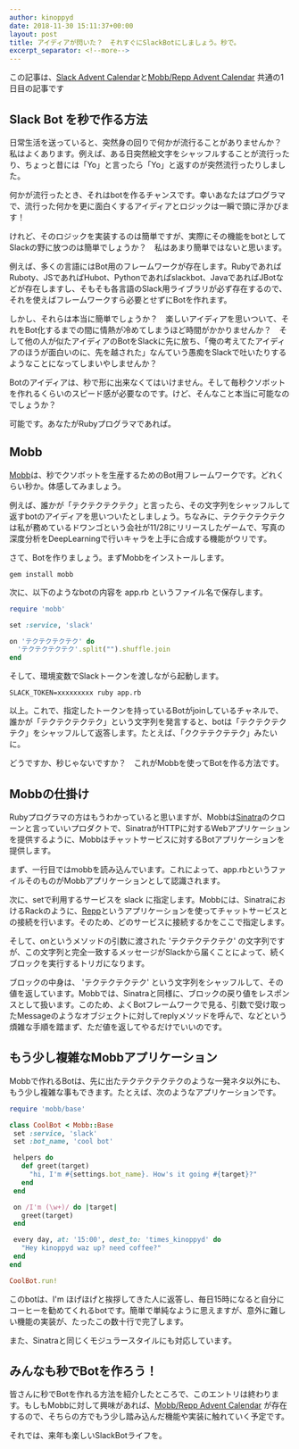 ```yaml
---
author: kinoppyd
date: 2018-11-30 15:11:37+00:00
layout: post
title: アイディアが閃いた？　それすぐにSlackBotにしましょう。秒で。
excerpt_separator: <!--more-->
---
```


この記事は、[Slack Advent Calendar](https://qiita.com/advent-calendar/2018/slack)と[Mobb/Repp Advent Calendar](https://qiita.com/advent-calendar/2018/mobb-repp) 共通の1日目の記事です





## Slack Bot を秒で作る方法


日常生活を送っていると、突然身の回りで何かが流行ることがありませんか？　私はよくあります。例えば、ある日突然絵文字をシャッフルすることが流行ったり、ちょっと昔には「Yo」と言ったら「Yo」と返すのが突然流行ったりしました。

何かが流行ったとき、それはbotを作るチャンスです。幸いあなたはプログラマで、流行った何かを更に面白くするアイディアとロジックは一瞬で頭に浮かびます！

けれど、そのロジックを実装するのは簡単ですが、実際にその機能をbotとしてSlackの野に放つのは簡単でしょうか？　私はあまり簡単ではないと思います。

例えば、多くの言語にはBot用のフレームワークが存在します。RubyであればRuboty、JSであればHubot、Pythonであればslackbot、JavaであればJBotなどが存在しますし、そもそも各言語のSlack用ライブラリが必ず存在するので、それを使えばフレームワークすら必要とせずにBotを作れます。

しかし、それらは本当に簡単でしょうか？　楽しいアイディアを思いついて、それをBot化するまでの間に情熱が冷めてしまうほど時間がかかりませんか？　そして他の人が似たアイディアのBotをSlackに先に放ち、「俺の考えてたアイディアのほうが面白いのに、先を越された」なんていう愚痴をSlackで吐いたりするようなことになってしまいやしませんか？

Botのアイディアは、秒で形に出来なくてはいけません。そして毎秒クソボットを作れるくらいのスピード感が必要なのです。けど、そんなこと本当に可能なのでしょうか？

可能です。あなたがRubyプログラマであれば。

<!--more-->

## Mobb


[Mobb](https://github.com/kinoppyd/mobb)は、秒でクソボットを生産するためのBot用フレームワークです。どれくらい秒か。体感してみましょう。

例えば、誰かが「テクテクテクテク」と言ったら、その文字列をシャッフルして返すbotのアイディアを思いついたとしましょう。ちなみに、テクテクテクテクは私が務めているドワンゴという会社が11/28にリリースしたゲームで、写真の深度分析をDeepLearningで行いキャラを上手に合成する機能がウリです。

さて、Botを作りましょう。まずMobbをインストールします。

```shell-session
gem install mobb
```

次に、以下のようなbotの内容を app.rb というファイル名で保存します。

```ruby
require 'mobb'

set :service, 'slack'

on 'テクテクテクテク' do
  'テクテクテクテク'.split("").shuffle.join
end
```

そして、環境変数でSlackトークンを渡しながら起動します。

```shell-session
SLACK_TOKEN=xxxxxxxxx ruby app.rb
```

以上。これで、指定したトークンを持っているBotがjoinしているチャネルで、誰かが「テクテクテクテク」という文字列を発言すると、botは「テクテクテクテク」をシャッフルして返答します。たとえば、「ククテテクテテク」みたいに。

どうですか、秒じゃないですか？　これがMobbを使ってBotを作る方法です。


## Mobbの仕掛け


Rubyプログラマの方はもうわかっていると思いますが、Mobbは[Sinatra](http://sinatrarb.com/intro-ja.html)のクローンと言っていいプロダクトで、SinatraがHTTPに対するWebアプリケーションを提供するように、Mobbはチャットサービスに対するBotアプリケーションを提供します。

まず、一行目ではmobbを読み込んでいます。これによって、app.rbというファイルそのものがMobbアプリケーションとして認識されます。

次に、setで利用するサービスを slack に指定します。Mobbには、SinatraにおけるRackのように、[Repp](https://github.com/kinoppyd/repp)というアプリケーションを使ってチャットサービスとの接続を行います。そのため、どのサービスに接続するかをここで指定します。

そして、onというメソッドの引数に渡された 'テクテクテクテク' の文字列ですが、この文字列と完全一致するメッセージがSlackから届くことによって、続くブロックを実行するトリガになります。

ブロックの中身は、 'テクテクテクテク' という文字列をシャッフルして、その値を返しています。Mobbでは、Sinatraと同様に、ブロックの戻り値をレスポンスとして扱います。このため、よくBotフレームワークで見る、引数で受け取ったMessageのようなオブジェクトに対してreplyメソッドを呼んで、などという煩雑な手順を踏まず、ただ値を返してやるだけでいいのです。


## もう少し複雑なMobbアプリケーション


Mobbで作れるBotは、先に出たテクテクテクテクのような一発ネタ以外にも、もう少し複雑な事もできます。たとえば、次のようなアプリケーションです。

```ruby
require 'mobb/base'

class CoolBot < Mobb::Base
 set :service, 'slack'
 set :bot_name, 'cool bot'

 helpers do
   def greet(target)
     "hi, I'm #{settings.bot_name}. How's it going #{target}?"
   end
 end

 on /I'm (\w+)/ do |target|
   greet(target)
 end

 every day, at: '15:00', dest_to: 'times_kinoppyd' do
   "Hey kinoppyd waz up? need coffee?"
 end
end

CoolBot.run!
```

このbotは、I'm ほげほげと挨拶してきた人に返答し、毎日15時になると自分にコーヒーを勧めてくれるbotです。簡単で単純なように思えますが、意外に難しい機能の実装が、たったこの数十行で完了します。

また、Sinatraと同じくモジュラースタイルにも対応しています。


## みんなも秒でBotを作ろう！


皆さんに秒でBotを作れる方法を紹介したところで、このエントリは終わります。もしもMobbに対して興味があれば、[Mobb/Repp Advent Calendar](https://qiita.com/advent-calendar/2018/mobb-repp) が存在するので、そちらの方でもう少し踏み込んだ機能や実装に触れていく予定です。

それでは、来年も楽しいSlackBotライフを。
